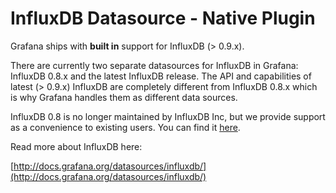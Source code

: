 # InfluxDB Datasource -  Native Plugin

Grafana ships with **built in** support for InfluxDB (> 0.9.x).

There are currently two separate datasources for InfluxDB in Grafana: InfluxDB 0.8.x and the latest InfluxDB release. The API and capabilities of latest (> 0.9.x) InfluxDB are completely different from InfluxDB 0.8.x which is why Grafana handles them as different data sources.

InfluxDB 0.8 is no longer maintained by InfluxDB Inc, but we provide support as a convenience to existing users. You can find it [here](https://grafana.com/plugins/grafana-influxdb-08-datasource).

Read more about InfluxDB here:

[http://docs.grafana.org/datasources/influxdb/](http://docs.grafana.org/datasources/influxdb/)
